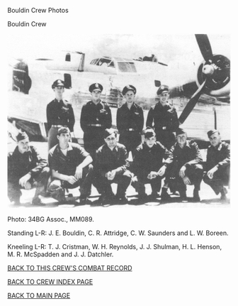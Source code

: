 
Bouldin Crew Photos






 




Bouldin Crew  
  

![](Bouldin.jpg)  

Photo: 34BG Assoc., MM089.  

Standing L-R: J. E. Bouldin, C. R. Attridge, C. W. Saunders and L. W. Boreen.  

Kneeling L-R: T. J. Cristman, W. H. Reynolds, J. J. Shulman, H. L. Henson, M. R. McSpadden and J. J. Datchler.  

  

[BACK TO THIS CREW'S COMBAT RECORD](ValorToVictory/crews/Bouldin.md)  

[BACK TO CREW INDEX PAGE](ValorToVictory/000crews.md)  

[BACK TO MAIN PAGE](ValorToVictory/index.html)


